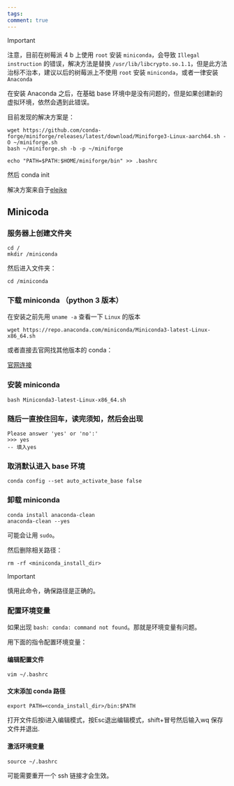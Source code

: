 ```yaml
---
tags: 
comment: true
---
```

> [!important]
> 注意，目前在树莓派 4 b 上使用 `root` 安装 `miniconda`，会导致 `Illegal instruction` 的错误，解决方法是替换 `/usr/lib/libcrypto.so.1.1`，但是此方法治标不治本，建议以后的树莓派上不使用 `root` 安装 `miniconda`，或者一律安装 `Anaconda`
> 
> 在安装 Anaconda 之后，在基础 base 环境中是没有问题的，但是如果创建新的虚拟环境，依然会遇到此错误。
> 
> 目前发现的解决方案是：
> 
> ```Shell
> wget https://github.com/conda-forge/miniforge/releases/latest/download/Miniforge3-Linux-aarch64.sh -O ~/miniforge.sh
> bash ~/miniforge.sh -b -p ~/miniforge
> 
> echo "PATH=$PATH:$HOME/miniforge/bin" >> .bashrc
> 
> ```
> 
> 然后 conda init
> 
> 解决方案来自于[elejke](https://gist.github.com/elejke/3437be39478c66a3efac26700cb14334)

## Minicoda
### 服务器上创建文件夹

```
cd /
mkdir /miniconda
```

然后进入文件夹：

```
cd /miniconda
```

### 下载 miniconda （python 3 版本）

在安装之前先用 `uname -a` 查看一下 `Linux` 的版本

```
wget https://repo.anaconda.com/miniconda/Miniconda3-latest-Linux-x86_64.sh
```

或者直接去官网找其他版本的 conda：

[官网连接](https://repo.anaconda.com/)

### 安装 miniconda

```
bash Miniconda3-latest-Linux-x86_64.sh
```

### 随后一直按住回车，读完须知，然后会出现

```shell
Please answer 'yes' or 'no':'
>>> yes
-- 填入yes
```

### 取消默认进入 base 环境

```
conda config --set auto_activate_base false
```

### 卸载 miniconda

```
conda install anaconda-clean 
anaconda-clean --yes
```

可能会让用 `sudo`。

然后删除相关路径：

```
rm -rf <miniconda_install_dir>
```

> [!important]
> 慎用此命令，确保路径是正确的。

### 配置环境变量

如果出现 `bash: conda: command not found`。那就是环境变量有问题。

用下面的指令配置环境变量：

#### 编辑配置文件

```
vim ~/.bashrc
```

#### 文末添加 conda 路径

```
export PATH=<conda_install_dir>/bin:$PATH
```

打开文件后按i进入编辑模式，按Esc退出编辑模式，shift+冒号然后输入wq 保存文件并退出.

#### 激活环境变量

```
source ~/.bashrc
```

可能需要重开一个 ssh 链接才会生效。


